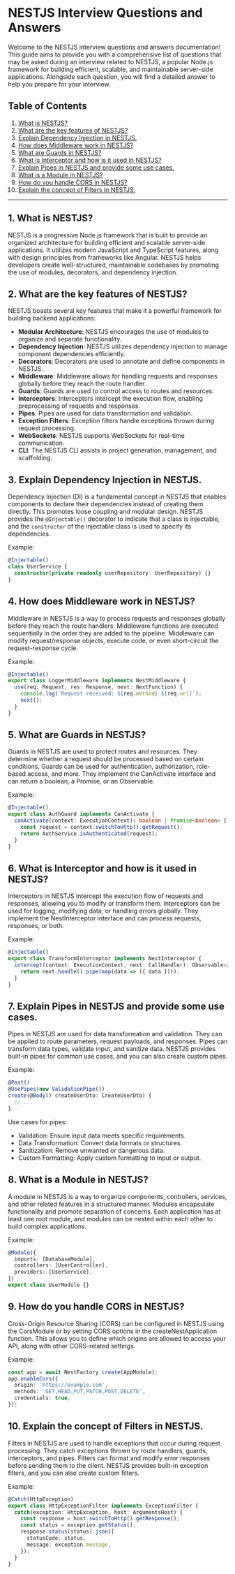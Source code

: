 # NESTJS Interview Questions and Answers

Welcome to the NESTJS interview questions and answers documentation! This guide aims to provide you with a comprehensive list of questions that may be asked during an interview related to NESTJS, a popular Node.js framework for building efficient, scalable, and maintainable server-side applications. Alongside each question, you will find a detailed answer to help you prepare for your interview.

## Table of Contents

1. [What is NESTJS?](#what-is-nestjs)
2. [What are the key features of NESTJS?](#key-features)
3. [Explain Dependency Injection in NESTJS.](#dependency-injection)
4. [How does Middleware work in NESTJS?](#middleware)
5. [What are Guards in NESTJS?](#guards)
6. [What is Interceptor and how is it used in NESTJS?](#interceptors)
7. [Explain Pipes in NESTJS and provide some use cases.](#pipes)
8. [What is a Module in NESTJS?](#modules)
9. [How do you handle CORS in NESTJS?](#cors)
10. [Explain the concept of Filters in NESTJS.](#filters)

---

## 1. What is NESTJS? <a name="what-is-nestjs"></a>

NESTJS is a progressive Node.js framework that is built to provide an organized architecture for building efficient and scalable server-side applications. It utilizes modern JavaScript and TypeScript features, along with design principles from frameworks like Angular. NESTJS helps developers create well-structured, maintainable codebases by promoting the use of modules, decorators, and dependency injection.

## 2. What are the key features of NESTJS? <a name="key-features"></a>

NESTJS boasts several key features that make it a powerful framework for building backend applications:

- **Modular Architecture**: NESTJS encourages the use of modules to organize and separate functionality.
- **Dependency Injection**: NESTJS utilizes dependency injection to manage component dependencies efficiently.
- **Decorators**: Decorators are used to annotate and define components in NESTJS.
- **Middleware**: Middleware allows for handling requests and responses globally before they reach the route handler.
- **Guards**: Guards are used to control access to routes and resources.
- **Interceptors**: Interceptors intercept the execution flow, enabling preprocessing of requests and responses.
- **Pipes**: Pipes are used for data transformation and validation.
- **Exception Filters**: Exception filters handle exceptions thrown during request processing.
- **WebSockets**: NESTJS supports WebSockets for real-time communication.
- **CLI**: The NESTJS CLI assists in project generation, management, and scaffolding.

## 3. Explain Dependency Injection in NESTJS. <a name="dependency-injection"></a>

Dependency Injection (DI) is a fundamental concept in NESTJS that enables components to declare their dependencies instead of creating them directly. This promotes loose coupling and modular design. NESTJS provides the `@Injectable()` decorator to indicate that a class is injectable, and the `constructor` of the injectable class is used to specify its dependencies.

Example:

```typescript
@Injectable()
class UserService {
  constructor(private readonly userRepository: UserRepository) {}
}
```

## 4. How does Middleware work in NESTJS? <a name="middleware"></a>
Middleware in NESTJS is a way to process requests and responses globally before they reach the route handlers. Middleware functions are executed sequentially in the order they are added to the pipeline. Middleware can modify request/response objects, execute code, or even short-circuit the request-response cycle.

Example:
```typescript
@Injectable()
export class LoggerMiddleware implements NestMiddleware {
  use(req: Request, res: Response, next: NextFunction) {
    console.log(`Request received: ${req.method} ${req.url}`);
    next();
  }
}
```

## 5. What are Guards in NESTJS? <a name="guards"></a>
Guards in NESTJS are used to protect routes and resources. They determine whether a request should be processed based on certain conditions. Guards can be used for authentication, authorization, role-based access, and more. They implement the CanActivate interface and can return a boolean, a Promise<boolean>, or an Observable<boolean>.

Example:

```typescript
@Injectable()
export class AuthGuard implements CanActivate {
  canActivate(context: ExecutionContext): boolean | Promise<boolean> {
    const request = context.switchToHttp().getRequest();
    return AuthService.isAuthenticated(request);
  }
}
```


## 6. What is Interceptor and how is it used in NESTJS? <a name="interceptors"></a>
Interceptors in NESTJS intercept the execution flow of requests and responses, allowing you to modify or transform them. Interceptors can be used for logging, modifying data, or handling errors globally. They implement the NestInterceptor interface and can process requests, responses, or both.

Example:

```typescript
@Injectable()
export class TransformInterceptor implements NestInterceptor {
  intercept(context: ExecutionContext, next: CallHandler): Observable<any> {
    return next.handle().pipe(map(data => ({ data })));
  }
}
```

## 7. Explain Pipes in NESTJS and provide some use cases. <a name="pipes"></a>
Pipes in NESTJS are used for data transformation and validation. They can be applied to route parameters, request payloads, and responses. Pipes can transform data types, validate input, and sanitize data. NESTJS provides built-in pipes for common use cases, and you can also create custom pipes.

Example:

```typescript
@Post()
@UsePipes(new ValidationPipe())
create(@Body() createUserDto: CreateUserDto) {
  // ...
}
```
Use cases for pipes:

- Validation: Ensure input data meets specific requirements.
- Data Transformation: Convert data formats or structures.
- Sanitization: Remove unwanted or dangerous data.
- Custom Formatting: Apply custom formatting to input or output.

## 8. What is a Module in NESTJS? <a name="modules"></a>
A module in NESTJS is a way to organize components, controllers, services, and other related features in a structured manner. Modules encapsulate functionality and promote separation of concerns. Each application has at least one root module, and modules can be nested within each other to build complex applications.

Example:

```typescript
@Module({
  imports: [DatabaseModule],
  controllers: [UserController],
  providers: [UserService],
})
export class UserModule {}
```

## 9. How do you handle CORS in NESTJS? <a name="cors"></a>
Cross-Origin Resource Sharing (CORS) can be configured in NESTJS using the CorsModule or by setting CORS options in the createNestApplication function. This allows you to define which origins are allowed to access your API, along with other CORS-related settings.

Example:
```typescript
const app = await NestFactory.create(AppModule);
app.enableCors({
  origin: 'https://example.com',
  methods: 'GET,HEAD,PUT,PATCH,POST,DELETE',
  credentials: true,
});
```

## 10. Explain the concept of Filters in NESTJS. <a name="filters"></a>
Filters in NESTJS are used to handle exceptions that occur during request processing. They catch exceptions thrown by route handlers, guards, interceptors, and pipes. Filters can format and modify error responses before sending them to the client. NESTJS provides built-in exception filters, and you can also create custom filters.

Example:
```typescript
@Catch(HttpException)
export class HttpExceptionFilter implements ExceptionFilter {
  catch(exception: HttpException, host: ArgumentsHost) {
    const response = host.switchToHttp().getResponse();
    const status = exception.getStatus();
    response.status(status).json({
      statusCode: status,
      message: exception.message,
    });
  }
}
```
